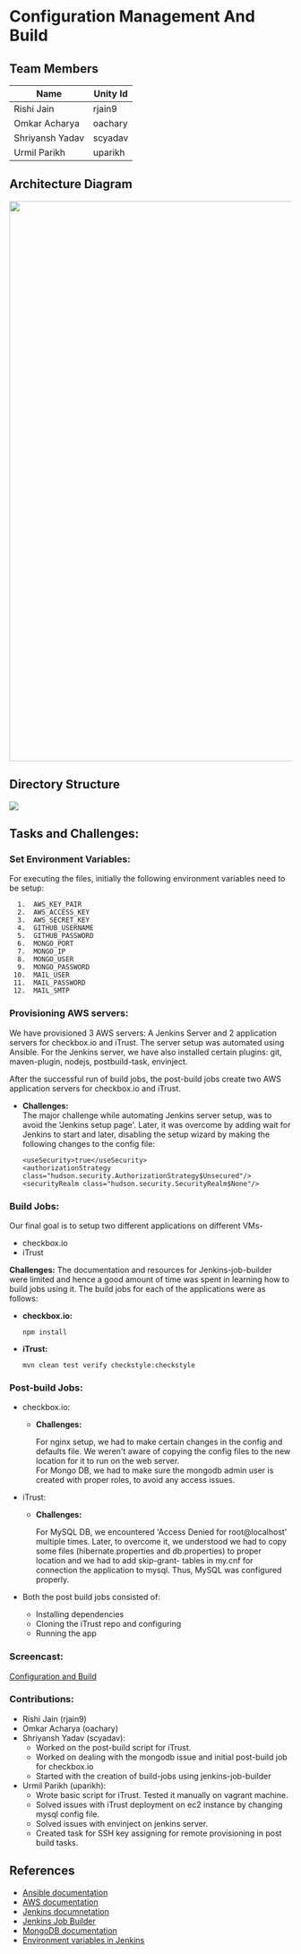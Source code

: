 # Configuration Management And Build


## Team Members

| Name | Unity Id |
| --- | --- |
| Rishi Jain | rjain9 |
| Omkar Acharya | oachary |
| Shriyansh Yadav | scyadav |
| Urmil Parikh | uparikh |

## Architecture Diagram

<img src="https://github.ncsu.edu/rjain9/CSC519DevOps-Project/blob/ConfigAndBuild/images/Architecture.png" width="1000"> 

## Directory Structure

<img src="https://github.ncsu.edu/rjain9/CSC519DevOps-Project/blob/ConfigAndBuild/images/DirectoryStructure.png"> 

## Tasks and Challenges:

### Set Environment Variables:  

For executing the files, initially the following environment variables need to be setup:  
  ```
    1.  AWS_KEY_PAIR
    2.  AWS_ACCESS_KEY
    3.  AWS_SECRET_KEY
    4.  GITHUB_USERNAME
    5.  GITHUB_PASSWORD
    6.  MONGO_PORT
    7.  MONGO_IP
    8.  MONGO_USER
    9.  MONGO_PASSWORD
   10.  MAIL_USER
   11.  MAIL_PASSWORD
   12.  MAIL_SMTP
  ```  

### Provisioning AWS servers:  
  
  We have provisioned 3 AWS servers: A Jenkins Server and 2 application servers for checkbox.io and iTrust. The server setup 
  was automated using Ansible. For the Jenkins server, we have also installed certain plugins: git, maven-plugin, nodejs, 
  postbuild-task,  envinject. 
  
  After the successful run of build jobs, the post-build jobs create two AWS application servers for checkbox.io and iTrust.
  
* **Challenges:**  
  The major challenge while automating Jenkins server setup, was to avoid the 'Jenkins setup page'. Later, it was overcome by
  adding wait for Jenkins to start and later, disabling the setup wizard by making the following changes to the config file:
  
    ```
    <useSecurity>true</useSecurity>
    <authorizationStrategy class="hudson.security.AuthorizationStrategy$Unsecured"/>
    <securityRealm class="hudson.security.SecurityRealm$None"/>
    ```

### Build Jobs:   
  
  Our final goal is to setup two different applications on different VMs- 
  * checkbox.io  
  * iTrust  
    
  **Challenges:**
  The documentation and resources for Jenkins-job-builder were limited and hence a good amount of time was spent in
  learning how to build jobs using it.
  The build jobs for each of the applications were as follows:
  
  * **checkbox.io:**
    ```
    npm install
    ```
    
  * **iTrust:**
    ```
    mvn clean test verify checkstyle:checkstyle
    ```

### Post-build Jobs:

  * checkbox.io:
    
    * **Challenges:**
      
      For nginx setup, we had to make certain changes in the config and defaults file. We weren't aware of copying the 
      config files to  the new location for it to run on the web server.  
      For Mongo DB, we had to make sure the mongodb admin user is created with proper roles, to avoid any access issues.
    
  * iTrust:
    
    * **Challenges:**
      
      For MySQL DB, we encountered 'Access Denied for root@localhost' multiple times. Later, to overcome it, we understood
      we had to copy some files (hibernate.properties and db.properties) to proper location and we had to add skip-grant-
      tables in my.cnf for connection the application to mysql.
      Thus, MySQL was configured properly. 
      
  * Both the post build jobs consisted of:
      * Installing dependencies
      * Cloning the iTrust repo and configuring
      * Running the app
  
 
### Screencast:  
  
  [Configuration and Build]()  

### Contributions:

* Rishi Jain (rjain9)
* Omkar Acharya (oachary)
* Shriyansh Yadav (scyadav):
  * Worked on the post-build script for iTrust.
  * Worked on dealing with the mongodb issue and initial post-build job for checkbox.io
  * Started with the creation of build-jobs using jenkins-job-builder
* Urmil Parikh (uparikh): 
  * Wrote basic script for iTrust. Tested it manually on vagrant machine.
  * Solved issues with iTrust deployment on ec2 instance by changing mysql config file.
  * Solved issues with envinject on jenkins server.
  * Created task for SSH key assigning for remote provisioning in post build tasks.


## References

* [Ansible documentation](http://docs.ansible.com/ansible/latest/index.html)
* [AWS documentation](https://aws.amazon.com/documentation/)
* [Jenkins documnetation](https://jenkins.io/doc/)
* [Jenkins Job Builder](https://docs.openstack.org/infra/jenkins-job-builder/builders.html)
* [MongoDB documentation](https://docs.mongodb.com/manual/)
* [Environment variables in Jenkins](https://wiki.jenkins.io/display/JENKINS/EnvInject+Plugin)
